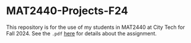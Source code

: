 # MAT2440-Projects-F24
This repository is for the use of my students in MAT2440 at City Tech for Fall 2024.
See the `.pdf` [here](https://github.com/Daniel-Packer/MAT2440-Projects-F24/blob/main/Assignment/project.pdf) for details about the assignment.
